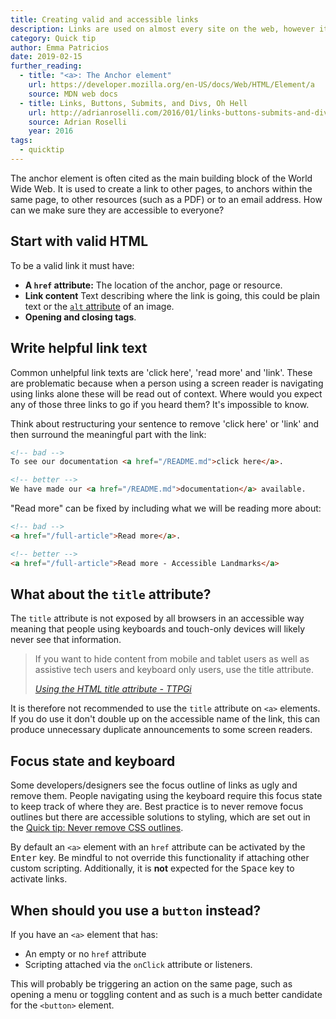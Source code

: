 ```yaml
---
title: Creating valid and accessible links
description: Links are used on almost every site on the web, however it is easy to create links that are not accessible to all.
category: Quick tip
author: Emma Patricios
date: 2019-02-15
further_reading:
  - title: "<a>: The Anchor element"
    url: https://developer.mozilla.org/en-US/docs/Web/HTML/Element/a
    source: MDN web docs
  - title: Links, Buttons, Submits, and Divs, Oh Hell
    url: http://adrianroselli.com/2016/01/links-buttons-submits-and-divs-oh-hell.html
    source: Adrian Roselli
    year: 2016
tags:
  - quicktip
---
```


The anchor element is often cited as the main building block of the World Wide Web. It is used to create a link to other pages, to anchors within the same page, to other resources (such as a PDF) or to an email address. How can we make sure they are accessible to everyone?


## Start with valid HTML

To be a valid link it must have:

- **A `href` attribute:** The location of the anchor, page or resource.
- **Link content** Text describing where the link is going, this could be plain text or the [`alt` attribute](/posts/alt-text/) of an image.
- **Opening and closing tags**.


## Write helpful link text

Common unhelpful link texts are 'click here', 'read more' and 'link'. These are problematic because when a person using a screen reader is navigating using links alone these will be read out of context. Where would you expect any of those three links to go if you heard them? It's impossible to know.

Think about restructuring your sentence to remove 'click here' or 'link' and then surround the meaningful part with the link:

```html
<!-- bad -->
To see our documentation <a href="/README.md">click here</a>.

<!-- better -->
We have made our <a href="/README.md">documentation</a> available.
```

"Read more" can be fixed by including what we will be reading more about:

```html
<!-- bad -->
<a href="/full-article">Read more</a>.

<!-- better -->
<a href="/full-article">Read more - Accessible Landmarks</a>
```


## What about the `title` attribute?

The `title` attribute is not exposed by all browsers in an accessible way meaning that people using keyboards and touch-only devices will likely never see that information.

<blockquote>
	<p>If you want to hide content from mobile and tablet users as well as assistive tech users and keyboard only users, use the title attribute.</p>
	<footer>
		<cite><a href="https://developer.paciellogroup.com/blog/2010/11/using-the-html-title-attribute/">Using the HTML title attribute - TTPGi</a></cite>
	</footer>
</blockquote>

It is therefore not recommended to use the `title` attribute on `<a>` elements. If you do use it don't double up on the accessible name of the link, this can produce unnecessary duplicate announcements to some screen readers.


## Focus state and keyboard

Some developers/designers see the focus outline of links as ugly and remove them. People navigating using the keyboard require this focus state to keep track of where they are. Best practice is to never remove focus outlines but there are accessible solutions to styling, which are set out in the [Quick tip: Never remove CSS outlines](/posts/never-remove-css-outlines/).

By default an `<a>` element with an `href` attribute can be activated by the <kbd>Enter</kbd> key. Be mindful to not override this functionality if attaching other custom scripting.  Additionally, it is **not** expected for the <kbd>Space</kbd> key to activate links.


## When should you use a `button` instead?

If you have an `<a>` element that has:

- An empty or no `href` attribute
- Scripting attached via the `onClick` attribute or listeners.

This will probably be triggering an action on the same page, such as opening a menu or toggling content and as such is a much better candidate for the `<button>` element.
